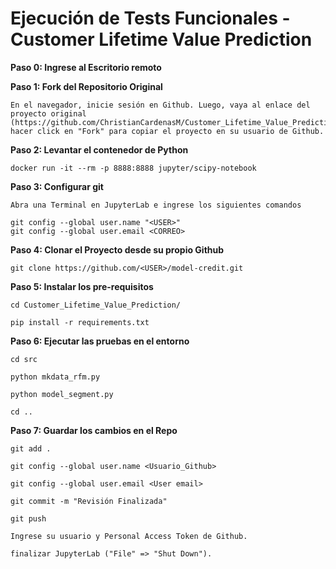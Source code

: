 # Ejecución de Tests Funcionales - Customer Lifetime Value Prediction

**Paso 0: Ingrese al Escritorio remoto**

**Paso 1: Fork del Repositorio Original**
```
En el navegador, inicie sesión en Github. Luego, vaya al enlace del proyecto original (https://github.com/ChristianCardenasM/Customer_Lifetime_Value_Prediction), 
hacer click en "Fork" para copiar el proyecto en su usuario de Github.
```
**Paso 2: Levantar el contenedor de Python**
```
docker run -it --rm -p 8888:8888 jupyter/scipy-notebook
```
**Paso 3: Configurar git**
```
Abra una Terminal en JupyterLab e ingrese los siguientes comandos

git config --global user.name "<USER>"
git config --global user.email <CORREO>
```
**Paso 4: Clonar el Proyecto desde su propio Github**
```
git clone https://github.com/<USER>/model-credit.git
```
**Paso 5: Instalar los pre-requisitos**
```
cd Customer_Lifetime_Value_Prediction/

pip install -r requirements.txt
```
**Paso 6: Ejecutar las pruebas en el entorno**

```
cd src

python mkdata_rfm.py

python model_segment.py

cd ..
```

**Paso 7: Guardar los cambios en el Repo**
```
git add .

git config --global user.name <Usuario_Github>

git config --global user.email <User email>

git commit -m "Revisión Finalizada"

git push

Ingrese su usuario y Personal Access Token de Github.

finalizar JupyterLab ("File" => "Shut Down").
```